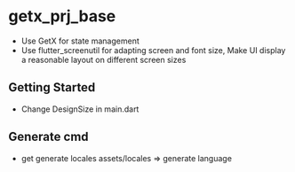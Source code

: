 # getx_prj_base
- Use GetX for state management
- Use flutter_screenutil for adapting screen and font size, Make UI display a reasonable layout on different screen sizes

## Getting Started
- Change DesignSize in main.dart

## Generate cmd
- get generate locales assets/locales => generate language